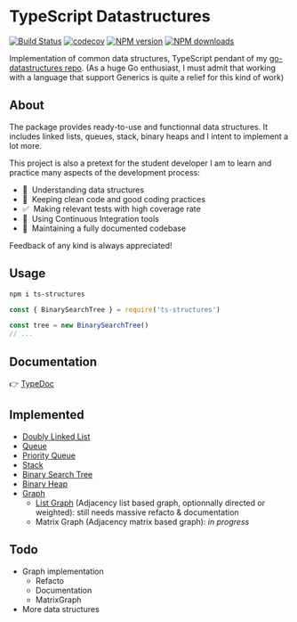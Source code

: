 # TypeScript Datastructures

[![Build Status](https://img.shields.io/travis/gregoryalbouy/ts-datastructures/master)](https://travis-ci.org/GregoryAlbouy/ts-datastructures)
[![codecov](https://img.shields.io/codecov/c/github/gregoryalbouy/ts-datastructures)](https://codecov.io/gh/GregoryAlbouy/ts-datastructures/branch/master)
[![NPM version](https://img.shields.io/npm/v/ts-structures)](https://www.npmjs.org/package/ts-structures)
[![NPM downloads](https://img.shields.io/npm/dt/ts-structures)](https://www.npmjs.org/package/ts-structures)

Implementation of common data structures, TypeScript pendant of my [go-datastructures repo](https://github.com/gregoryalbouy/go-datastructures).
(As a huge Go enthusiast, I must admit that working with a language that support Generics is quite a relief for this kind of work)

## About

The package provides ready-to-use and functionnal data structures. It includes linked lists, queues, stack, binary heaps and I intent to implement a lot more.

This project is also a pretext for the student developer I am to learn and practice many aspects of the development process:

- :dna: &nbsp;Understanding data structures
- :vertical_traffic_light: &nbsp;Keeping clean code and good coding practices
- :white_check_mark: &nbsp;Making relevant tests with high coverage rate
- :arrows_counterclockwise: &nbsp;Using Continuous Integration tools
- :blue_book: &nbsp;Maintaining a fully documented codebase

Feedback of any kind is always appreciated!

## Usage

```console
npm i ts-structures
```

```typescript
const { BinarySearchTree } = require('ts-structures')

const tree = new BinarySearchTree()
// ...
```

## Documentation

:point_right: [TypeDoc](https://gregoryalbouy-ts-datastructures.netlify.app)

## Implemented

- [Doubly Linked List](https://gregoryalbouy-ts-datastructures.netlify.app/classes/_list_doubly_linked_list_.doublylinkedlist.html)
- [Queue](https://gregoryalbouy-ts-datastructures.netlify.app/classes/_queue_queue_.queue.html)
- [Priority Queue](https://gregoryalbouy-ts-datastructures.netlify.app/classes/_queue_priority_queue_.priorityqueue.html)
- [Stack](https://gregoryalbouy-ts-datastructures.netlify.app/classes/_stack_stack_.stack.html)
- [Binary Search Tree](https://gregoryalbouy-ts-datastructures.netlify.app/classes/_tree_binary_search_tree_.binarysearchtree.html)
- [Binary Heap](https://gregoryalbouy-ts-datastructures.netlify.app/classes/_heap_binary_heap_.binaryheap.html)
- [Graph](https://gregoryalbouy-ts-datastructures.netlify.app/interfaces/_graph_index_.graph.html)
    - [List Graph](https://gregoryalbouy-ts-datastructures.netlify.app/classes/_graph_list_graph_.listgraph.html) (Adjacency list based graph, optionnally directed or weighted): still needs massive refacto & documentation
    - Matrix Graph (Adjacency matrix based graph): *in progress*

## Todo

- Graph implementation
    - Refacto
    - Documentation
    - MatrixGraph
- More data structures